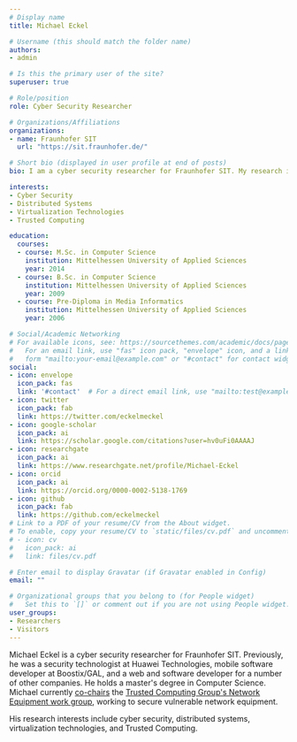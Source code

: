 ```yaml
---
# Display name
title: Michael Eckel

# Username (this should match the folder name)
authors:
- admin

# Is this the primary user of the site?
superuser: true

# Role/position
role: Cyber Security Researcher

# Organizations/Affiliations
organizations:
- name: Fraunhofer SIT
  url: "https://sit.fraunhofer.de/"

# Short bio (displayed in user profile at end of posts)
bio: I am a cyber security researcher for Fraunhofer SIT. My research interests include cyber security, distributed systems, virtualization technologies, and Trusted Computing.

interests:
- Cyber Security
- Distributed Systems
- Virtualization Technologies
- Trusted Computing

education:
  courses:
  - course: M.Sc. in Computer Science
    institution: Mittelhessen University of Applied Sciences
    year: 2014
  - course: B.Sc. in Computer Science
    institution: Mittelhessen University of Applied Sciences
    year: 2009
  - course: Pre-Diploma in Media Informatics
    institution: Mittelhessen University of Applied Sciences
    year: 2006

# Social/Academic Networking
# For available icons, see: https://sourcethemes.com/academic/docs/page-builder/#icons
#   For an email link, use "fas" icon pack, "envelope" icon, and a link in the
#   form "mailto:your-email@example.com" or "#contact" for contact widget.
social:
- icon: envelope
  icon_pack: fas
  link: '#contact'  # For a direct email link, use "mailto:test@example.org".
- icon: twitter
  icon_pack: fab
  link: https://twitter.com/eckelmeckel
- icon: google-scholar
  icon_pack: ai
  link: https://scholar.google.com/citations?user=hv0uFi0AAAAJ
- icon: researchgate
  icon_pack: ai
  link: https://www.researchgate.net/profile/Michael-Eckel
- icon: orcid
  icon_pack: ai
  link: https://orcid.org/0000-0002-5138-1769
- icon: github
  icon_pack: fab
  link: https://github.com/eckelmeckel
# Link to a PDF of your resume/CV from the About widget.
# To enable, copy your resume/CV to `static/files/cv.pdf` and uncomment the lines below.
# - icon: cv
#   icon_pack: ai
#   link: files/cv.pdf

# Enter email to display Gravatar (if Gravatar enabled in Config)
email: ""

# Organizational groups that you belong to (for People widget)
#   Set this to `[]` or comment out if you are not using People widget.
user_groups:
- Researchers
- Visitors
---
```



Michael Eckel is a cyber security researcher for Fraunhofer SIT. Previously, he was a security technologist at Huawei Technologies, mobile software developer at Boostix/GAL, and a web and software developer for a number of other companies. He holds a master's degree in Computer Science. Michael currently [co-chairs](https://trustedcomputinggroup.org/chair/michael-eckel/) the [Trusted Computing Group's Network Equipment work group](https://trustedcomputinggroup.org/work-groups/network-equipment/), working to secure vulnerable network equipment.

His research interests include cyber security, distributed systems, virtualization technologies, and Trusted Computing.
